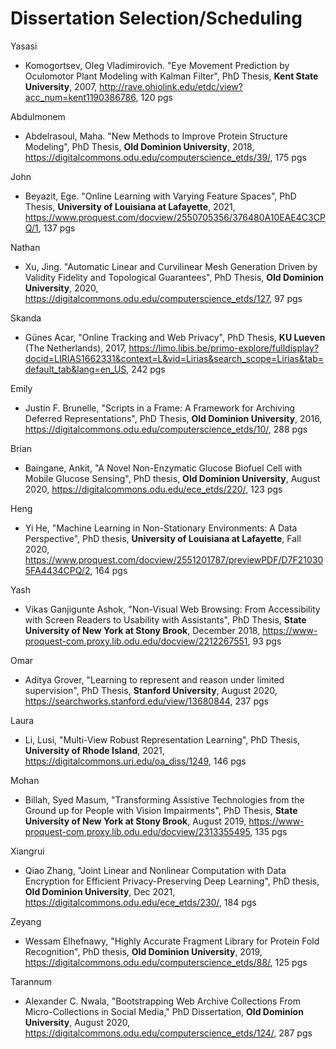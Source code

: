 # Dissertation Selection/Scheduling

Yasasi
* Komogortsev, Oleg Vladimirovich. "Eye Movement Prediction by Oculomotor Plant Modeling with Kalman Filter", PhD Thesis, **Kent State University**, 2007, http://rave.ohiolink.edu/etdc/view?acc_num=kent1190386786, 120 pgs

Abdulmonem
* Abdelrasoul, Maha. "New Methods to Improve Protein Structure Modeling", PhD Thesis, **Old Dominion University**, 2018, https://digitalcommons.odu.edu/computerscience_etds/39/, 175 pgs

John
* Beyazit, Ege. "Online Learning with Varying Feature Spaces", PhD Thesis, **University of Louisiana at Lafayette**, 2021, https://www.proquest.com/docview/2550705356/376480A10EAE4C3CPQ/1, 137 pgs

Nathan
* Xu, Jing. "Automatic Linear and Curvilinear Mesh Generation Driven by Validity Fidelity and Topological Guarantees", PhD Thesis, **Old Dominion University**, 2020, https://digitalcommons.odu.edu/computerscience_etds/127, 97 pgs

Skanda
* Günes Acar, "Online Tracking and Web Privacy", PhD Thesis, **KU Lueven** (The Netherlands), 2017, https://limo.libis.be/primo-explore/fulldisplay?docid=LIRIAS1662331&context=L&vid=Lirias&search_scope=Lirias&tab=default_tab&lang=en_US, 242 pgs

Emily
* Justin F. Brunelle, "Scripts in a Frame: A Framework for Archiving Deferred Representations", PhD Thesis, **Old Dominion University**, 2016, https://digitalcommons.odu.edu/computerscience_etds/10/, 288 pgs

Brian
* Baingane, Ankit, "A Novel Non-Enzymatic Glucose Biofuel Cell with Mobile Glucose Sensing", PhD thesis, **Old Dominion University**, August 2020, https://digitalcommons.odu.edu/ece_etds/220/, 123 pgs

Heng
* Yi He, "Machine Learning in Non-Stationary Environments: A Data Perspective", PhD thesis, **University of Louisiana at Lafayette**, Fall 2020, 
https://www.proquest.com/docview/2551201787/previewPDF/D7F210305FA4434CPQ/2, 164 pgs

Yash
* Vikas Ganjigunte Ashok, "Non-Visual Web Browsing: From Accessibility with Screen Readers to Usability with Assistants", PhD Thesis,  **State University of New York at Stony Brook**, December 2018, https://www-proquest-com.proxy.lib.odu.edu/docview/2212267551, 93 pgs

Omar
* Aditya Grover,  "Learning to represent and reason under limited supervision", PhD Thesis, **Stanford University**, August 2020, https://searchworks.stanford.edu/view/13680844, 237 pgs

Laura
* Li, Lusi, "Multi-View Robust Representation Learning", PhD Thesis, **University of Rhode Island**, 2021, https://digitalcommons.uri.edu/oa_diss/1249, 146 pgs

Mohan
* Billah, Syed Masum, "Transforming Assistive Technologies from the Ground up for People with Vision Impairments", PhD Thesis, **State University of New York at Stony Brook**, August 2019, https://www-proquest-com.proxy.lib.odu.edu/docview/2313355495, 135 pgs

Xiangrui
* Qiao Zhang, "Joint Linear and Nonlinear Computation with Data Encryption for Efficient Privacy-Preserving Deep Learning", PhD thesis, **Old Dominion University**, Dec 2021, https://digitalcommons.odu.edu/ece_etds/230/, 184 pgs

Zeyang
*  Wessam Elhefnawy, "Highly Accurate Fragment Library for Protein Fold Recognition", PhD thesis, **Old Dominion University**, 2019, https://digitalcommons.odu.edu/computerscience_etds/88/, 125 pgs

Tarannum
* Alexander C. Nwala, "Bootstrapping Web Archive Collections From Micro-Collections in Social Media," PhD Dissertation, **Old Dominion University**, August 2020, https://digitalcommons.odu.edu/computerscience_etds/124/, 287 pgs
